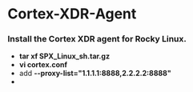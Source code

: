 # Cortex-XDR-Agent
### Install the Cortex XDR agent for Rocky Linux.
- **tar xf SPX_Linux_sh.tar.gz**
- **vi cortex.conf**
- add **--proxy-list="1.1.1.1:8888,2.2.2.2:8888"**
- 



